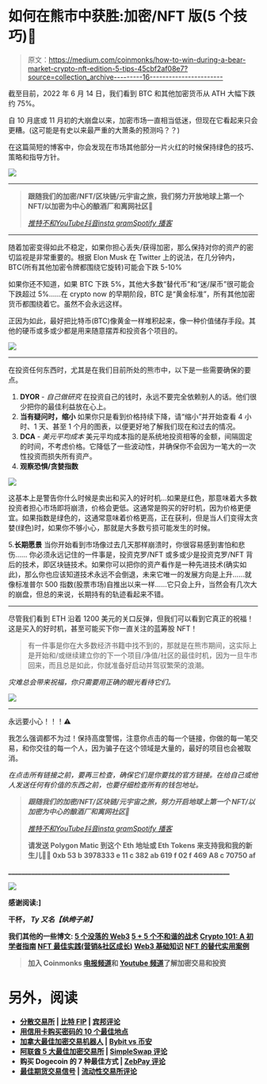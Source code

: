 # 如何在熊市中获胜:加密/NFT 版(5 个技巧)🐻

> 原文：<https://medium.com/coinmonks/how-to-win-during-a-bear-market-crypto-nft-edition-5-tips-45cbf2af08e7?source=collection_archive---------16----------------------->

截至目前，2022 年 6 月 14 日，我们看到 BTC 和其他加密货币从 ATH 大幅下跌约 75%。

自 10 月底或 11 月初的大崩盘以来，加密市场一直相当低迷，但现在它看起来只会更糟。(这可能是有史以来最严重的大萧条的预测吗？？)

在这篇简短的博客中，你会发现在市场其他部分一片火红的时候保持绿色的技巧、策略和指导方针。

![](img/2eb5a4857117dd61837b3ebe94e6e625.png)

_______________________________________________________________

> **跟随我们的加密/NFT/区块链/元宇宙之旅，我们努力开放地球上第一个 NFT/以加密为中心的酿酒厂和离网社区🌱**
> 
> [*推特*](https://www.twitter.com/metadadsxyz)[*不和*](https://discord.gg/Cv8v2Ert8m)[*YouTube*](https://www.youtube.com/channel/UC7pbtSBs9nRJHK6coMhCR8g)[*抖音*](https://www.tiktok.com/@thedudescrypto)[*insta gram*](https://www.instagram.com/metadadsxyz)[*Spotify 播客*](https://open.spotify.com/episode/5U8vXE9HDAsGbSbebw9p62?si=2rZIigw-Tw2pCxjxmkbYzQ)

__________________________________________________________________

随着加密变得如此不稳定，如果你担心丢失/获得加密，那么保持对你的资产的密切监视是非常重要的。根据 Elon Musk 在 Twitter 上的说法，在几分钟内，BTC(所有其他加密令牌都围绕它旋转)可能会下跌 5-10%

如果你还不知道，如果 BTC 下跌 5%，其他大多数“替代币”和“迷/屎币”很可能会下跌超过 5%……在 crypto now 的早期阶段，BTC 是“黄金标准”，所有其他加密货币都围绕着它。虽然不会永远这样。

正因为如此，最好把比特币(BTC)像黄金一样堆积起来，像一种价值储存手段。其他的硬币或多或少都是用来随意摆弄和投资各个项目的。

![](img/52e0a86b3b3ca8dbdc4af68d2c0fd327.png)

____________________________

在投资任何东西时，尤其是在我们目前所处的熊市中，以下是一些需要确保的要点。

1.  **DYOR** - *自己做研究*
    在投资自己的钱时，永远不要完全依赖别人的话。他们很少把你的最佳利益放在心上。
2.  **当有疑问时，缩小** 如果你只是看到价格持续下降，请“缩小”并开始查看 4 小时、1 天、甚至 1 个月的图表，以便更好地了解我们现在和过去的情况。
3.  **DCA** - *美元平均成本* 美元平均成本指的是系统地投资相等的金额，间隔固定的时间，不考虑价格。它降低了一些波动性，并确保你不会因为一笔大的一次性投资而损失所有资产。
4.  **观察恐惧/贪婪指数**

![](img/fd848c45989ea3f7e9bd436967afc484.png)

这基本上是警告你什么时候是卖出和买入的好时机…如果是红色，那意味着大多数投资者担心市场即将崩溃，价格会更低。这通常是购买的好时机，因为价格更便宜。如果指数是绿色的，这通常意味着价格更高，正在获利，但是当人们变得太贪婪(绿色)时，如果你不够小心，那就是大多数亏损可能发生的时候。

5.**长期愿景** 当你开始看到市场像过去几天那样崩溃时，你很容易感到害怕和悲伤……
你必须永远记住的一件事是，投资克罗/NFT 或多或少是投资克罗/NFT 背后的技术，即区块链技术。如果你可以把你的资产看作是一种先进技术(确实如此)，那么你也应该知道技术永远不会倒退，未来它唯一的发展方向是上升……就像标准普尔 500 指数(股票市场)自推出以来一样……它只会上升，当然会有几次大的崩盘，但总的来说，长期持有的轨迹看起来不错。

____________________________

尽管我们看到 ETH 沿着 1200 美元的关口反弹，但我们可以看到它真正的祝福！这是买入的好时机，甚至可能买下你一直关注的蓝筹股 NFT！

> 有一件事是你在大多数经济书籍中找不到的，那就是在熊市期间，这实际上是开始和/或继续建立你的下一个项目/净值/社区的最佳时机，因为一旦牛市回来，而且总是如此，你就准备好启动并驾驭繁荣的浪潮。

*灾难总会带来祝福，你只需要用正确的眼光看待它们。*

![](img/97b0db287b14f8c5612978f9d7d57b9b.png)

______________________________

永远要小心！！！⚠️

我怎么强调都不为过！保持高度警惕，注意你点击的每一个链接，你做的每一笔交易，和你交往的每一个人，因为骗子在这个领域是大量的，最好的项目也会被取消。

*在点击所有链接之前，要再三检查，确保它们是你要找的官方链接。在给自己或他人发送任何有价值的东西之前，也要仔细检查所有的钱包地址。*

> ***跟随我们的加密/NFT/区块链/元宇宙之旅，努力开启地球上第一个 NFT/以加密为中心的酿酒厂和离网社区🌱***
> 
> [*推特*](https://www.twitter.com/metadadsxyz)[*不和*](https://discord.gg/Cv8v2Ert8m)[*YouTube*](https://www.youtube.com/channel/UC7pbtSBs9nRJHK6coMhCR8g)*[*抖音*](https://www.tiktok.com/@thedudescrypto)[*insta gram*](https://www.instagram.com/metadadsxyz)[*Spotify 播客*](https://open.spotify.com/episode/5U8vXE9HDAsGbSbebw9p62?si=2rZIigw-Tw2pCxjxmkbYzQ)*
> 
> **请发送 Polygon Matic 到这个 Eth 地址或 Eth Tokens 来支持我和我的新生儿🙏🏼
> 0xb 53 b 3978333 e 11 c 382 ab 619 f 02 f 469 A8 c 70750 af**

**___________________________________________________________________**

**![](img/d084b0e08c4b39194568e65854d7369e.png)**

**感谢阅读:]**

**干杯，
***Ty 又名【纨绔子弟】*****

****我们其他的一些博文:**
[5 个没落的 Web3](/coinmonks/5-downfalls-of-web3-cd5dc8ade4fd)
[5 + 5 个不和谐的战术](/coinmonks/5-tips-for-a-better-discord-nft-crypto-edition-ff9b039d0359)
[Crypto 101: A 初学者指南](/coinmonks/crypto-101-a-beginners-guide-345d440bd163)
[NFT 最佳实践(营销&社区成长)](/coinmonks/top-5-nft-best-practices-marketing-and-community-growth-7025e26eb50c)
[Web3 基础知识](/coinmonks/web3-basics-252121357f33)
[NFT 的替代实用案例](/coinmonks/alternative-nft-crypto-real-life-use-cases-b7c0b08d99ef)**

> **加入 Coinmonks [电报频道](https://t.me/coincodecap)和 [Youtube 频道](https://www.youtube.com/c/coinmonks/videos)了解加密交易和投资**

# **另外，阅读**

*   **[分散交易所](https://coincodecap.com/what-are-decentralized-exchanges) | [比特 FIP](https://coincodecap.com/bitbns-fip) | [宾邦评论](https://coincodecap.com/bingbon-review)**
*   **[用信用卡购买密码的 10 个最佳地点](https://coincodecap.com/buy-crypto-with-credit-card)**
*   **[加拿大最佳加密交易机器人](https://coincodecap.com/5-best-crypto-trading-bots-in-canada) | [Bybit vs 币安](https://coincodecap.com/bybit-binance-moonxbt)**
*   **[阿联酋 5 大最佳加密交易所](https://coincodecap.com/best-crypto-exchanges-in-uae) | [SimpleSwap 评论](https://coincodecap.com/simpleswap-review)**
*   **购买 Dogecoin 的 7 种最佳方式 | [ZebPay 评论](https://coincodecap.com/zebpay-review)**
*   **[最佳期货交易信号](https://coincodecap.com/futures-trading-signals) | [流动性交易所评论](https://coincodecap.com/liquid-exchange-review)**